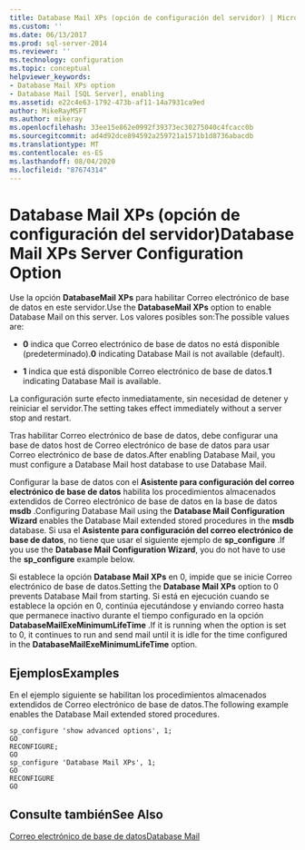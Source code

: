 ```yaml
---
title: Database Mail XPs (opción de configuración del servidor) | Microsoft Docs
ms.custom: ''
ms.date: 06/13/2017
ms.prod: sql-server-2014
ms.reviewer: ''
ms.technology: configuration
ms.topic: conceptual
helpviewer_keywords:
- Database Mail XPs option
- Database Mail [SQL Server], enabling
ms.assetid: e22c4e63-1792-473b-af11-14a7931ca9ed
author: MikeRayMSFT
ms.author: mikeray
ms.openlocfilehash: 33ee15e862e0992f39373ec30275040c4fcacc0b
ms.sourcegitcommit: ad4d92dce894592a259721a1571b1d8736abacdb
ms.translationtype: MT
ms.contentlocale: es-ES
ms.lasthandoff: 08/04/2020
ms.locfileid: "87674314"
---
```

# <a name="database-mail-xps-server-configuration-option"></a><span data-ttu-id="83b18-102">Database Mail XPs (opción de configuración del servidor)</span><span class="sxs-lookup"><span data-stu-id="83b18-102">Database Mail XPs Server Configuration Option</span></span>
  <span data-ttu-id="83b18-103">Use la opción **DatabaseMail XPs** para habilitar Correo electrónico de base de datos en este servidor.</span><span class="sxs-lookup"><span data-stu-id="83b18-103">Use the **DatabaseMail XPs** option to enable Database Mail on this server.</span></span> <span data-ttu-id="83b18-104">Los valores posibles son:</span><span class="sxs-lookup"><span data-stu-id="83b18-104">The possible values are:</span></span>  
  
-   <span data-ttu-id="83b18-105">**0** indica que Correo electrónico de base de datos no está disponible (predeterminado).</span><span class="sxs-lookup"><span data-stu-id="83b18-105">**0** indicating Database Mail is not available (default).</span></span>  
  
-   <span data-ttu-id="83b18-106">**1** indica que está disponible Correo electrónico de base de datos.</span><span class="sxs-lookup"><span data-stu-id="83b18-106">**1** indicating Database Mail is available.</span></span>  
  
 <span data-ttu-id="83b18-107">La configuración surte efecto inmediatamente, sin necesidad de detener y reiniciar el servidor.</span><span class="sxs-lookup"><span data-stu-id="83b18-107">The setting takes effect immediately without a server stop and restart.</span></span>  
  
 <span data-ttu-id="83b18-108">Tras habilitar Correo electrónico de base de datos, debe configurar una base de datos host de Correo electrónico de base de datos para usar Correo electrónico de base de datos.</span><span class="sxs-lookup"><span data-stu-id="83b18-108">After enabling Database Mail, you must configure a Database Mail host database to use Database Mail.</span></span>  
  
 <span data-ttu-id="83b18-109">Configurar la base de datos con el **Asistente para configuración del correo electrónico de base de datos** habilita los procedimientos almacenados extendidos de Correo electrónico de base de datos en la base de datos **msdb** .</span><span class="sxs-lookup"><span data-stu-id="83b18-109">Configuring Database Mail using the **Database Mail Configuration Wizard** enables the Database Mail extended stored procedures in the **msdb** database.</span></span> <span data-ttu-id="83b18-110">Si usa el **Asistente para configuración del correo electrónico de base de datos**, no tiene que usar el siguiente ejemplo de **sp_configure** .</span><span class="sxs-lookup"><span data-stu-id="83b18-110">If you use the **Database Mail Configuration Wizard**, you do not have to use the **sp_configure** example below.</span></span>  
  
 <span data-ttu-id="83b18-111">Si establece la opción **Database Mail XPs** en 0, impide que se inicie Correo electrónico de base de datos.</span><span class="sxs-lookup"><span data-stu-id="83b18-111">Setting the **Database Mail XPs** option to 0 prevents Database Mail from starting.</span></span> <span data-ttu-id="83b18-112">Si está en ejecución cuando se establece la opción en 0, continúa ejecutándose y enviando correo hasta que permanece inactivo durante el tiempo configurado en la opción **DatabaseMailExeMinimumLifeTime** .</span><span class="sxs-lookup"><span data-stu-id="83b18-112">If it is running when the option is set to 0, it continues to run and send mail until it is idle for the time configured in the **DatabaseMailExeMinimumLifeTime** option.</span></span>  
  
## <a name="examples"></a><span data-ttu-id="83b18-113">Ejemplos</span><span class="sxs-lookup"><span data-stu-id="83b18-113">Examples</span></span>  
 <span data-ttu-id="83b18-114">En el ejemplo siguiente se habilitan los procedimientos almacenados extendidos de Correo electrónico de base de datos.</span><span class="sxs-lookup"><span data-stu-id="83b18-114">The following example enables the Database Mail extended stored procedures.</span></span>  
  
```  
sp_configure 'show advanced options', 1;  
GO  
RECONFIGURE;  
GO  
sp_configure 'Database Mail XPs', 1;  
GO  
RECONFIGURE  
GO  
```  
  
## <a name="see-also"></a><span data-ttu-id="83b18-115">Consulte también</span><span class="sxs-lookup"><span data-stu-id="83b18-115">See Also</span></span>  
 [<span data-ttu-id="83b18-116">Correo electrónico de base de datos</span><span class="sxs-lookup"><span data-stu-id="83b18-116">Database Mail</span></span>](../../relational-databases/database-mail/database-mail.md)  
  
  
